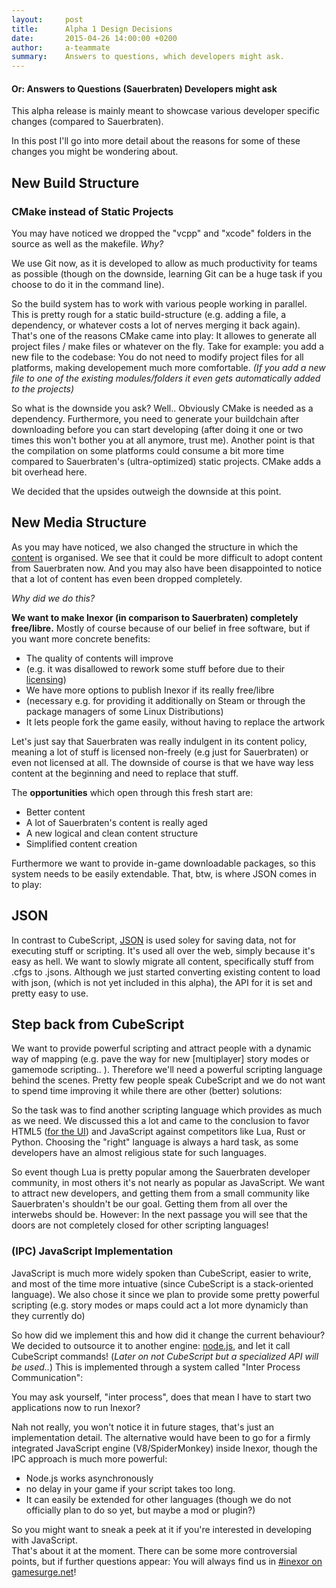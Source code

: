 ```yaml
---
layout:     post
title:      Alpha 1 Design Decisions
date:       2015-04-26 14:00:00 +0200
author:     a-teammate
summary:    Answers to questions, which developers might ask.
---
```


#### **Or: Answers to Questions (Sauerbraten) Developers might ask**

This alpha release is mainly meant to showcase various developer specific changes (compared to Sauerbraten).

In this post I'll go into more detail about the reasons for some of these changes you might be wondering about.


## **New Build Structure**

### **CMake instead of Static Projects**

You may have noticed we dropped the "vcpp" and "xcode" folders in the source as well as the makefile. _Why?_

We use Git now, as it is developed to allow as much productivity for teams as possible (though on the downside, learning Git can be a huge task if you choose to do it in the command line).
 
So the build system has to work with various people working in parallel. This is pretty rough for a static build-structure (e.g. adding a file, a dependency, or whatever costs a lot of nerves merging it back again).  
That's one of the reasons CMake came into play:
It allowes to generate all project files / make files or whatever on the fly.
Take for example: you add a new file to the codebase: You do not need to modify project files for all platforms, making developement much more comfortable. 
_(If you add a new file to one of the existing modules/folders it even gets automatically added to the projects)_

So what is the downside you ask? 
Well.. Obviously CMake is needed as a dependency.
Furthermore, you need to generate your buildchain after downloading before you can start developing (after doing it one or two times this won't bother you at all anymore, trust me).
Another point is that the compilation on some platforms could consume a bit more time compared to Sauerbraten's (ultra-optimized) static projects. CMake adds a bit overhead here.

We decided that the upsides outweigh the downside at this point. 

## **New Media Structure**

As you may have noticed, we also changed the structure in which the [content](https://github.com/inexor-game/data/) is organised.
We see that it could be more difficult to adopt content from Sauerbraten now.
And you may also have been disappointed to notice that a lot of content has even been dropped completely.

_Why did we do this?_

**We want to make Inexor (in comparison to Sauerbraten) completely free/libre.** Mostly of course because of our belief in free software, but if you want more concrete benefits:

-	The quality of contents will improve 
-	(e.g. it was disallowed to rework some stuff before due to their [licensing](https://github.com/inexor-game/data/wiki/License-Policy))
-	We have more options to publish Inexor if its really free/libre
-	(necessary e.g. for providing it additionally on Steam or through the package managers of some Linux Distributions)
-	It lets people fork the game easily, without having to replace the artwork

Let's just say that Sauerbraten was really indulgent in its content policy, meaning a lot of stuff is licensed non-freely (e.g just for Sauerbraten) or even not licensed at all. 
The downside of course is that we have way less content at the beginning and need to replace that stuff.

The **opportunities** which open through this fresh start are:

-	Better content
-	A lot of Sauerbraten's content is really aged
-	A new logical and clean content structure
-	Simplified content creation


Furthermore we want to provide in-game downloadable packages, so this system needs to be easily extendable.
That, btw, is where JSON comes in to play:

## **JSON**

In contrast to CubeScript, [JSON](https://github.com/inexor-game/code/wiki/JSON-Implementation) is used soley for saving data, not for executing stuff or scripting.
It's used all over the web, simply because it's easy as hell.
We want to slowly migrate all content, specifically stuff from .cfgs to .jsons.
Although we just started converting existing content to load with json, (which is not yet included in this alpha), the API for it is set and pretty easy to use.

## **Step back from CubeScript**

We want to provide powerful scripting and attract people with a dynamic way of mapping (e.g. pave the way for new [multiplayer] story modes or gamemode scripting.. ).
Therefore we'll need a powerful scripting language behind the scenes.
Pretty few people speak CubeScript and we do not want to spend time improving it while there are other (better) solutions:

So the task was to find another scripting language which provides as much as we need.
We discussed this a lot and came to the conclusion to favor HTML5 ([for the UI](https://github.com/inexor-game/code/wiki/HTML5-User-Interface)) and JavaScript against competitors like Lua, Rust or Python.
Choosing the "right" language is always a hard task, as some developers have an almost religious state for such languages.

So event though Lua is pretty popular among the Sauerbraten developer community, in most others it's not nearly as popular as JavaScript.
We want to attract new developers, and getting them from a small community like Sauerbraten's shouldn't be our goal. Getting them from all over the interwebs should be.
However: In the next passage you will see that the doors are not completely closed for other scripting languages!

### **(IPC) JavaScript Implementation**

JavaScript is much more widely spoken than CubeScript, easier to write, and most of the time more intuative (since CubeScript is a stack-oriented language).
We also chose it since we plan to provide some pretty powerful scripting (e.g. story modes or maps could act a lot more dynamicly than they currently do) 

So how did we implement this and how did it change the current behaviour?
We decided to outsource it to another engine: [node.js](http://blog.modulus.io/absolute-beginners-guide-to-nodejs), and let it call CubeScript commands!
(*Later on not CubeScript but a specialized API will be used..*)
This is implemented through a system called "Inter Process Communication":

You may ask yourself, "inter process", does that mean I have to start two applications now to run Inexor?

Nah not really, you won't notice it in future stages, that's just an implementation detail. 
The alternative would have been to go for a firmly integrated JavaScript engine (V8/SpiderMonkey) inside Inexor, though the IPC approach is much more powerful:

-	Node.js works asynchronously
-	no delay in your game if your script takes too long.
-	It can easily be extended for other languages (though we do not officially plan to do so yet, but maybe a mod or plugin?)

So you might want to sneak a peek at it if you're interested in developing with JavaScript.  
That's about it at the moment. There can be some more controversial points, but if further questions appear: You will always find us in [#inexor on gamesurge.net](http://irc.lc/gamesurge/inexor)!
